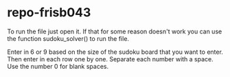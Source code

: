 # repo-frisb043
To run the file just open it. If that for some reason doesn't work you can use the function sudoku_solver() to run the file.

Enter in 6 or 9 based on the size of the sudoku board that you want to enter. Then enter in each row one by one.
Separate each number with a space. Use the number 0 for blank spaces.
